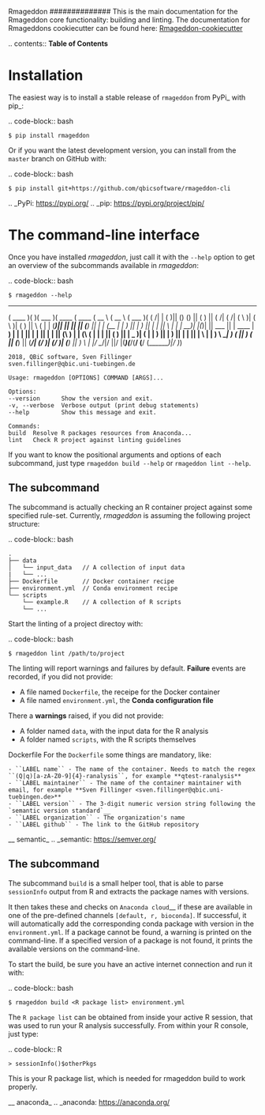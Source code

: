 Rmageddon
##############
This is the main documentation for the Rmageddon core functionality: building and linting. The documentation for Rmageddons cookiecutter can be found here: [Rmageddon-cookiecutter](Rmageddon-cookiecutter)

.. contents:: **Table of Contents**


Installation
============

The easiest way is to install a stable release of ``rmageddon`` from PyPi_ with pip_:

.. code-block:: bash

    $ pip install rmageddon

Or if you want the latest development version, you can install from the ``master`` branch on GitHub with:

.. code-block:: bash

    $ pip install git+https://github.com/qbicsoftware/rmageddon-cli

.. _PyPi: https://pypi.org/
.. _pip: https://pypi.org/project/pip/


The command-line interface
===========================

Once you have installed *rmageddon*, just call it with the ``--help`` option to get an overview of the subcommands
available in *rmageddon*:

.. code-block:: bash

    $ rmageddon --help
 _______  _______  _______  _______  _______  ______   ______   _______  _       
(  ____ )(       )(  ___  )(  ____ \(  ____ \(  __  \ (  __  \ (  ___  )( (    /|
| (    )|| () () || (   ) || (    \/| (    \/| (  \  )| (  \  )| (   ) ||  \  ( |
| (____)|| || || || (___) || |      | (__    | |   ) || |   ) || |   | ||   \ | |
|     __)| |(_)| ||  ___  || | ____ |  __)   | |   | || |   | || |   | || (\ \) |
| (\ (   | |   | || (   ) || | \_  )| (      | |   ) || |   ) || |   | || | \   |
| ) \ \__| )   ( || )   ( || (___) || (____/\| (__/  )| (__/  )| (___) || )  \  |
|/   \__/|/     \||/     \|(_______)(_______/(______/ (______/ (_______)|/    )_)
                                                                                 
                                                  
    2018, QBiC software, Sven Fillinger
    sven.fillinger@qbic.uni-tuebingen.de
        
    Usage: rmageddon [OPTIONS] COMMAND [ARGS]...

    Options:
    --version      Show the version and exit.
    -v, --verbose  Verbose output (print debug statements)
    --help         Show this message and exit.

    Commands:
    build  Resolve R packages resources from Anaconda...
    lint   Check R project against linting guidelines


If you want to know the positional arguments and options of each subcommand, just type ``rmageddon build --help`` or 
``rmageddon lint --help``.


The subcommand <lint>
---------------------

The subcommand <lint> is actually checking an R container project against some specified rule-set. Currently, *rmageddon* is assuming the following project structure:

.. code-block:: bash

    .
    ├── data
    │   └── input_data   // A collection of input data
    |   └── ...
    ├── Dockerfile       // Docker container recipe
    ├── environment.yml  // Conda environment recipe
    └── scripts
        └── example.R    // A collection of R scripts
        └── ...

Start the linting of a project directoy with:

.. code-block:: bash

    $ rmageddon lint /path/to/project
 
The linting will report warnings and failures by default. **Failure** events are recorded, if you did not provide:

- A file named ``Dockerfile``, the receipe for the Docker container 
- A file named ``environment.yml``, the **Conda configuration file**

There a **warnings** raised, if you did not provide:

- A folder named ``data``, with the input data for the R analysis
- A folder named ``scripts``, with the R scripts themselves

Dockerfile 
    For the ``Dockerfile`` some things are mandatory, like:
        
    - ``LABEL name`` - The name of the container. Needs to match the regex ``(Q|q)[a-zA-Z0-9]{4}-ranalysis``, for example **qtest-ranalysis**
    - ``LABEL maintainer`` - The name of the container maintainer with email, for example **Sven Fillinger <sven.fillinger@qbic.uni-tuebingen.de>**
    - ``LABEL version`` - The 3-digit numeric version string following the `semantic version standard`__
    - ``LABEL organization`` - The organization's name
    - ``LABEL github`` - The link to the GitHub repository

__ semantic_
.. _semantic: https://semver.org/


The subcommand <build>
----------------------

The subcommand ``build`` is a small helper tool, that is able to parse ``sessionInfo`` output from R and extracts the package names with versions.

It then takes these and checks on `Anaconda cloud`__ if these are available in one of the pre-defined channels `[default, r, bioconda]`. If successful, it will automatically add the corresponding conda package with version in the `environment.yml`. If a package cannot be found, a warning is printed on the command-line. If a specified version of a package is not found, it prints the available versions on the command-line.

To start the build, be sure you have an active internet connection and run it with:

.. code-block:: bash
    
    $ rmageddon build <R package list> environment.yml

The ``R package list`` can be obtained from inside your active R session, that was used to run your R analysis successfully. From within your R console, just type:

.. code-block:: R

    > sessionInfo()$otherPkgs
    
This is your R package list, which is needed for rmageddon build to work properly.

__ anaconda_
.. _anaconda: https://anaconda.org/
